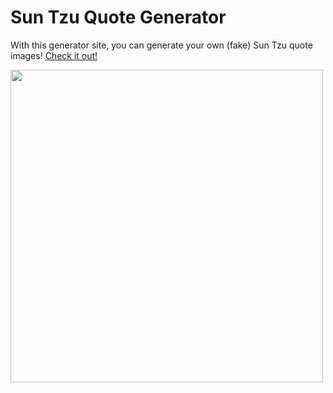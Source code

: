 # Sun Tzu Quote Generator

With this generator site, you can generate your own (fake) Sun Tzu quote images! [Check it out!](https://suntzu.noahvdaa.me/)

<img src="https://i.noah.pm/iautlc.png" width="500">